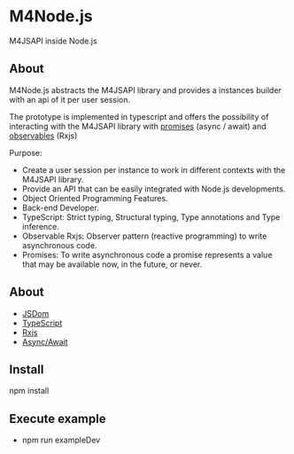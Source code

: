 # M4Node.js
M4JSAPI inside Node.js

## About
M4Node.js abstracts the M4JSAPI library and provides a instances builder with an api of it per user session.

The prototype is implemented in typescript and offers the possibility of interacting with the M4JSAPI library with [promises](https://developer.mozilla.org/en-US/docs/Learn/JavaScript/Asynchronous) (async / await) and [observables](https://rxjs-dev.firebaseapp.com/guide/observable) (Rxjs)

Purpose:
- Create a user session per instance to work in different contexts with the M4JSAPI library.
- Provide an API that can be easily integrated with Node.js developments.
- Object Oriented Programming Features.
- Back-end Developer.
- TypeScript: Strict typing, Structural typing, Type annotations and Type inference.
- Observable Rxjs: Observer pattern (reactive programming) to write asynchronous code.
- Promises: To write asynchronous code a promise represents a value that may be available now, in the future, or never.

## About
- [JSDom](https://github.com/jsdom/jsdom)
- [TypeScript](https://www.typescriptlang.org)
- [Rxjs](https://rxjs-dev.firebaseapp.com/)
- [Async/Await](https://developer.mozilla.org/en-US/docs/Learn/JavaScript/Asynchronous)

## Install
npm install

## Execute example
- npm run exampleDev
